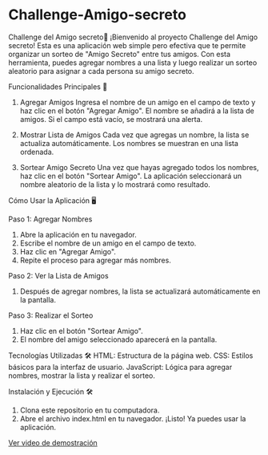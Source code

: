 # Challenge-Amigo-secreto
Challenge del Amigo secreto🎁
¡Bienvenido al proyecto Challenge del Amigo secreto! Esta es una aplicación web simple pero efectiva que te permite organizar un sorteo de "Amigo Secreto" entre tus amigos. Con esta herramienta, puedes agregar nombres a una lista y luego realizar un sorteo aleatorio para asignar a cada persona su amigo secreto.

Funcionalidades Principales 🚀

1. Agregar Amigos
  Ingresa el nombre de un amigo en el campo de texto y haz clic en el botón "Agregar Amigo".
  El nombre se añadirá a la lista de amigos.
  Si el campo está vacío, se mostrará una alerta.

2. Mostrar Lista de Amigos
  Cada vez que agregas un nombre, la lista se actualiza automáticamente.
  Los nombres se muestran en una lista ordenada.

3. Sortear Amigo Secreto
  Una vez que hayas agregado todos los nombres, haz clic en el botón "Sortear Amigo".
  La aplicación seleccionará un nombre aleatorio de la lista y lo mostrará como resultado.

Cómo Usar la Aplicación 🖥️

Paso 1: Agregar Nombres
  1. Abre la aplicación en tu navegador.
  2. Escribe el nombre de un amigo en el campo de texto.
  3. Haz clic en "Agregar Amigo".
  4. Repite el proceso para agregar más nombres.

Paso 2: Ver la Lista de Amigos
  1. Después de agregar nombres, la lista se actualizará automáticamente en la pantalla.

Paso 3: Realizar el Sorteo
  1. Haz clic en el botón "Sortear Amigo".
  2. El nombre del amigo seleccionado aparecerá en la pantalla.

Tecnologías Utilizadas 🛠️
  HTML: Estructura de la página web.
  CSS: Estilos básicos para la interfaz de usuario.
  JavaScript: Lógica para agregar nombres, mostrar la lista y realizar el sorteo.

Instalación y Ejecución 🛠️
  1. Clona este repositorio en tu computadora.
  2. Abre el archivo index.html en tu navegador.
  ¡Listo! Ya puedes usar la aplicación.

[Ver video de demostración](funcionamiento-app.mp4)
